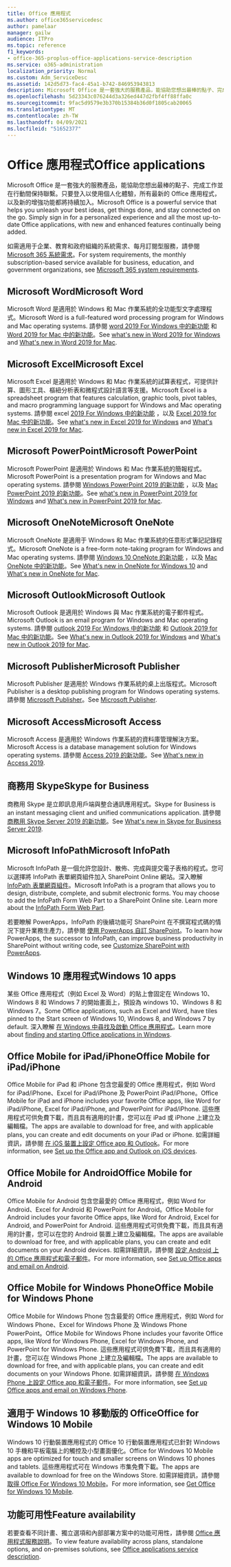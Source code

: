```yaml
---
title: Office 應用程式
ms.author: office365servicedesc
author: pamelaar
manager: gailw
audience: ITPro
ms.topic: reference
f1_keywords:
- office-365-proplus-office-applications-service-description
ms.service: o365-administration
localization_priority: Normal
ms.custom: Adm_ServiceDesc
ms.assetid: 142d5d73-fac4-45a1-b742-846953943813
description: Microsoft Office 是一套強大的服務產品，能協助您想出最棒的點子、完成工作並在行動間保持聯繫。只要登入以使用個人化體驗，所有最新的 Office 應用程式，以及新的增強功能都將持續加入。
ms.openlocfilehash: 5d23343c076244d3a326ed447d2fbf4ff88ffa0c
ms.sourcegitcommit: 9fac5d9579e3b370b15384b36d0f1805cab20065
ms.translationtype: MT
ms.contentlocale: zh-TW
ms.lasthandoff: 04/09/2021
ms.locfileid: "51652377"
---
```

# <a name="office-applications"></a><span data-ttu-id="5e159-104">Office 應用程式</span><span class="sxs-lookup"><span data-stu-id="5e159-104">Office applications</span></span>

<span data-ttu-id="5e159-p102">Microsoft Office 是一套強大的服務產品，能協助您想出最棒的點子、完成工作並在行動間保持聯繫。只要登入以使用個人化體驗，所有最新的 Office 應用程式，以及新的增強功能都將持續加入。</span><span class="sxs-lookup"><span data-stu-id="5e159-p102">Microsoft Office is a powerful service that helps you unleash your best ideas, get things done, and stay connected on the go. Simply sign in for a personalized experience and all the most up-to-date Office applications, with new and enhanced features continually being added.</span></span>
  
<span data-ttu-id="5e159-107">如需適用于企業、教育和政府組織的系統需求、每月訂閱型服務，請參閱 [Microsoft 365 系統需求](https://products.office.com/office-system-requirements/#Office365forBEG)。</span><span class="sxs-lookup"><span data-stu-id="5e159-107">For system requirements, the monthly subscription-based service available for business, education, and government organizations, see [Microsoft 365 system requirements](https://products.office.com/office-system-requirements/#Office365forBEG).</span></span>
  
## <a name="microsoft-word"></a><span data-ttu-id="5e159-108">Microsoft Word</span><span class="sxs-lookup"><span data-stu-id="5e159-108">Microsoft Word</span></span>

<span data-ttu-id="5e159-109">Microsoft Word 是適用於 Windows 和 Mac 作業系統的全功能型文字處理程式。</span><span class="sxs-lookup"><span data-stu-id="5e159-109">Microsoft Word is a full-featured word processing program for Windows and Mac operating systems.</span></span> <span data-ttu-id="5e159-110">請參閱 [word 2019 For Windows 中的新功能](https://support.office.com/article/what-s-new-in-word-2019-for-windows-d3d31e5e-2bb8-4433-80bb-08279beef4b3) 和 [Word 2019 for Mac 中的新功能](https://support.office.com/article/what-s-new-in-word-2019-for-mac-247e0cd4-a758-4b42-a157-42eb8853aef5)。</span><span class="sxs-lookup"><span data-stu-id="5e159-110">See [what's new in Word 2019 for Windows](https://support.office.com/article/what-s-new-in-word-2019-for-windows-d3d31e5e-2bb8-4433-80bb-08279beef4b3) and [What's new in Word 2019 for Mac](https://support.office.com/article/what-s-new-in-word-2019-for-mac-247e0cd4-a758-4b42-a157-42eb8853aef5).</span></span>
  
## <a name="microsoft-excel"></a><span data-ttu-id="5e159-111">Microsoft Excel</span><span class="sxs-lookup"><span data-stu-id="5e159-111">Microsoft Excel</span></span>

<span data-ttu-id="5e159-112">Microsoft Excel 是適用於 Windows 和 Mac 作業系統的試算表程式，可提供計算、圖形工具、樞紐分析表和微程式設計語言等支援。</span><span class="sxs-lookup"><span data-stu-id="5e159-112">Microsoft Excel is a spreadsheet program that features calculation, graphic tools, pivot tables, and macro programming language support for Windows and Mac operating systems.</span></span> <span data-ttu-id="5e159-113">請參閱 excel [2019 For Windows 中的新功能](https://support.office.com/article/what-s-new-in-excel-2019-for-windows-5a201203-1155-4055-82a5-82bf0994631f) ，以及 [Excel 2019 for Mac 中的新功能](https://support.office.com/article/what-s-new-in-excel-2019-for-mac-5ce129d3-9e5c-417f-9545-fb6f7b72674d)。</span><span class="sxs-lookup"><span data-stu-id="5e159-113">See [what's new in Excel 2019 for Windows](https://support.office.com/article/what-s-new-in-excel-2019-for-windows-5a201203-1155-4055-82a5-82bf0994631f) and [What's new in Excel 2019 for Mac](https://support.office.com/article/what-s-new-in-excel-2019-for-mac-5ce129d3-9e5c-417f-9545-fb6f7b72674d).</span></span>
  
## <a name="microsoft-powerpoint"></a><span data-ttu-id="5e159-114">Microsoft PowerPoint</span><span class="sxs-lookup"><span data-stu-id="5e159-114">Microsoft PowerPoint</span></span>

<span data-ttu-id="5e159-115">Microsoft PowerPoint 是適用於 Windows 和 Mac 作業系統的簡報程式。</span><span class="sxs-lookup"><span data-stu-id="5e159-115">Microsoft PowerPoint is a presentation program for Windows and Mac operating systems.</span></span> <span data-ttu-id="5e159-116">請參閱 [Windows PowerPoint 2019 的新功能](https://support.office.com/article/what-s-new-in-powerpoint-2019-for-windows-8355a56a-f643-42d2-8454-784fa9b3d109) ，以及 [Mac PowerPoint 2019 的新功能](https://support.office.com/article/what-s-new-in-powerpoint-2019-for-mac-5038ba79-48c5-40f0-adff-11489e5d6fed)。</span><span class="sxs-lookup"><span data-stu-id="5e159-116">See [what's new in PowerPoint 2019 for Windows](https://support.office.com/article/what-s-new-in-powerpoint-2019-for-windows-8355a56a-f643-42d2-8454-784fa9b3d109) and [What's new in PowerPoint 2019 for Mac](https://support.office.com/article/what-s-new-in-powerpoint-2019-for-mac-5038ba79-48c5-40f0-adff-11489e5d6fed).</span></span>
  
## <a name="microsoft-onenote"></a><span data-ttu-id="5e159-117">Microsoft OneNote</span><span class="sxs-lookup"><span data-stu-id="5e159-117">Microsoft OneNote</span></span>

<span data-ttu-id="5e159-118">Microsoft OneNote 是適用于 Windows 和 Mac 作業系統的任意形式筆記記錄程式。</span><span class="sxs-lookup"><span data-stu-id="5e159-118">Microsoft OneNote is a free-form note-taking program for Windows and Mac operating systems.</span></span> <span data-ttu-id="5e159-119">請參閱 [Windows 10 OneNote 的新功能](https://support.office.com/article/what-s-new-in-onenote-for-windows-10-1477d5de-f4fd-4943-b18a-ff17091161ea) ，以及 [Mac OneNote 中的新功能](https://support.office.com/article/see-what-s-new-in-onenote-for-mac-c82d3f15-252f-452a-89ba-e09fbe418829)。</span><span class="sxs-lookup"><span data-stu-id="5e159-119">See [What's new in OneNote for Windows 10](https://support.office.com/article/what-s-new-in-onenote-for-windows-10-1477d5de-f4fd-4943-b18a-ff17091161ea) and [What's new in OneNote for Mac](https://support.office.com/article/see-what-s-new-in-onenote-for-mac-c82d3f15-252f-452a-89ba-e09fbe418829).</span></span>
  
## <a name="microsoft-outlook"></a><span data-ttu-id="5e159-120">Microsoft Outlook</span><span class="sxs-lookup"><span data-stu-id="5e159-120">Microsoft Outlook</span></span>

<span data-ttu-id="5e159-121">Microsoft Outlook 是適用於 Windows 與 Mac 作業系統的電子郵件程式。</span><span class="sxs-lookup"><span data-stu-id="5e159-121">Microsoft Outlook is an email program for Windows and Mac operating systems.</span></span> <span data-ttu-id="5e159-122">請參閱 [outlook 2019 For Windows 中的新功能](https://support.office.com/article/what-s-new-in-outlook-2019-for-windows-0c64df36-0908-4ff6-a7fc-573a62800525) 和 [Outlook 2019 for Mac 中的新功能](https://support.office.com/article/what-s-new-in-outlook-2019-for-mac-05736033-f99e-4cb2-88aa-01e979b0736b)。</span><span class="sxs-lookup"><span data-stu-id="5e159-122">See [What's new in Outlook 2019 for Windows](https://support.office.com/article/what-s-new-in-outlook-2019-for-windows-0c64df36-0908-4ff6-a7fc-573a62800525) and [What's new in Outlook 2019 for Mac](https://support.office.com/article/what-s-new-in-outlook-2019-for-mac-05736033-f99e-4cb2-88aa-01e979b0736b).</span></span>
  
## <a name="microsoft-publisher"></a><span data-ttu-id="5e159-123">Microsoft Publisher</span><span class="sxs-lookup"><span data-stu-id="5e159-123">Microsoft Publisher</span></span>

<span data-ttu-id="5e159-124">Microsoft Publisher 是適用於 Windows 作業系統的桌上出版程式。</span><span class="sxs-lookup"><span data-stu-id="5e159-124">Microsoft Publisher is a desktop publishing program for Windows operating systems.</span></span> <span data-ttu-id="5e159-125">請參閱 [Microsoft Publisher](https://products.office.com/publisher)。</span><span class="sxs-lookup"><span data-stu-id="5e159-125">See [Microsoft Publisher](https://products.office.com/publisher).</span></span>
  
## <a name="microsoft-access"></a><span data-ttu-id="5e159-126">Microsoft Access</span><span class="sxs-lookup"><span data-stu-id="5e159-126">Microsoft Access</span></span>

<span data-ttu-id="5e159-127">Microsoft Access 是適用於 Windows 作業系統的資料庫管理解決方案。</span><span class="sxs-lookup"><span data-stu-id="5e159-127">Microsoft Access is a database management solution for Windows operating systems.</span></span> <span data-ttu-id="5e159-128">請參閱 [Access 2019 的新功能](https://support.office.com/article/what-s-new-in-access-2019-f52c5317-3494-4105-9c56-5a2abb8e0f87)。</span><span class="sxs-lookup"><span data-stu-id="5e159-128">See [What's new in Access 2019](https://support.office.com/article/what-s-new-in-access-2019-f52c5317-3494-4105-9c56-5a2abb8e0f87).</span></span>
  
## <a name="skype-for-business"></a><span data-ttu-id="5e159-129">商務用 Skype</span><span class="sxs-lookup"><span data-stu-id="5e159-129">Skype for Business</span></span>

<span data-ttu-id="5e159-130">商務用 Skype 是立即訊息用戶端與整合通訊應用程式。</span><span class="sxs-lookup"><span data-stu-id="5e159-130">Skype for Business is an instant messaging client and unified communications application.</span></span> <span data-ttu-id="5e159-131">請參閱 [商務用 Skype Server 2019 的新功能](/skypeforbusiness/whats-new)。</span><span class="sxs-lookup"><span data-stu-id="5e159-131">See [What's new in Skype for Business Server 2019](/skypeforbusiness/whats-new).</span></span>
  
## <a name="microsoft-infopath"></a><span data-ttu-id="5e159-132">Microsoft InfoPath</span><span class="sxs-lookup"><span data-stu-id="5e159-132">Microsoft InfoPath</span></span>

<span data-ttu-id="5e159-p111">Microsoft InfoPath 是一個允許您設計、散佈、完成與提交電子表格的程式。您可以選擇將 InfoPath 表單網頁組件加入 SharePoint Online 網站。深入瞭解 [InfoPath 表單網頁組件](https://go.microsoft.com/fwlink/p/?LinkId=271687)。</span><span class="sxs-lookup"><span data-stu-id="5e159-p111">Microsoft InfoPath is a program that allows you to design, distribute, complete, and submit electronic forms. You may choose to add the InfoPath Form Web Part to a SharePoint Online site. Learn more about the [InfoPath Form Web Part](https://go.microsoft.com/fwlink/p/?LinkId=271687).</span></span>

<span data-ttu-id="5e159-136">若要瞭解 PowerApps，InfoPath 的後續功能可 SharePoint 在不撰寫程式碼的情況下提升業務生產力，請參閱 [使用 PowerApps 自訂 SharePoint](https://powerapps.microsoft.com/infopath/)。</span><span class="sxs-lookup"><span data-stu-id="5e159-136">To learn how PowerApps, the successor to InfoPath, can improve business productivity in SharePoint without writing code, see [Customize SharePoint with PowerApps](https://powerapps.microsoft.com/infopath/).</span></span>
  
## <a name="windows-10-apps"></a><span data-ttu-id="5e159-137">Windows 10 應用程式</span><span class="sxs-lookup"><span data-stu-id="5e159-137">Windows 10 apps</span></span>

<span data-ttu-id="5e159-138">某些 Office 應用程式（例如 Excel 及 Word）的貼上會固定在 Windows 10、Windows 8 和 Windows 7 的開始畫面上，預設為 windows 10、Windows 8 和 Windows 7。</span><span class="sxs-lookup"><span data-stu-id="5e159-138">Some Office applications, such as Excel and Word, have tiles pinned to the Start screen of Windows 10, Windows 8, and Windows 7 by default.</span></span> <span data-ttu-id="5e159-139">深入瞭解 [在 Windows 中尋找及啟動 Office 應用程式](https://support.microsoft.com/office/907ce545-6ae8-459b-8d9d-de6764a635d6)。</span><span class="sxs-lookup"><span data-stu-id="5e159-139">Learn more about [finding and starting Office applications in Windows](https://support.microsoft.com/office/907ce545-6ae8-459b-8d9d-de6764a635d6).</span></span>
  
## <a name="office-mobile-for-ipadiphone"></a><span data-ttu-id="5e159-140">Office Mobile for iPad/iPhone</span><span class="sxs-lookup"><span data-stu-id="5e159-140">Office Mobile for iPad/iPhone</span></span>

<span data-ttu-id="5e159-141">Office Mobile for iPad 和 iPhone 包含您最愛的 Office 應用程式，例如 Word for iPad/iPhone、Excel for iPad/iPhone 及 PowerPoint iPad/iPhone。</span><span class="sxs-lookup"><span data-stu-id="5e159-141">Office Mobile for iPad and iPhone includes your favorite Office apps, like Word for iPad/iPhone, Excel for iPad/iPhone, and PowerPoint for iPad/iPhone.</span></span> <span data-ttu-id="5e159-142">這些應用程式可供免費下載，而且具有適用的計畫，您可以在 iPad 或 iPhone 上建立及編輯檔。</span><span class="sxs-lookup"><span data-stu-id="5e159-142">The apps are available to download for free, and with applicable plans, you can create and edit documents on your iPad or iPhone.</span></span> <span data-ttu-id="5e159-143">如需詳細資訊，請參閱 [在 iOS 裝置上設定 Office app 和 Outlook](https://support.microsoft.com/office/0402b37e-49c4-4419-a030-f34c2013041f)。</span><span class="sxs-lookup"><span data-stu-id="5e159-143">For more information, see [Set up the Office app and Outlook on iOS devices](https://support.microsoft.com/office/0402b37e-49c4-4419-a030-f34c2013041f).</span></span>

## <a name="office-mobile-for-android"></a><span data-ttu-id="5e159-144">Office Mobile for Android</span><span class="sxs-lookup"><span data-stu-id="5e159-144">Office Mobile for Android</span></span>

<span data-ttu-id="5e159-145">Office Mobile for Android 包含您最愛的 Office 應用程式，例如 Word for Android、Excel for Android 和 PowerPoint for Android。</span><span class="sxs-lookup"><span data-stu-id="5e159-145">Office Mobile for Android includes your favorite Office apps, like Word for Android, Excel for Android, and PowerPoint for Android.</span></span> <span data-ttu-id="5e159-146">這些應用程式可供免費下載，而且具有適用的計畫，您可以在您的 Android 裝置上建立及編輯檔。</span><span class="sxs-lookup"><span data-stu-id="5e159-146">The apps are available to download for free, and with applicable plans, you can create and edit documents on your Android devices.</span></span> <span data-ttu-id="5e159-147">如需詳細資訊，請參閱 [設定 Android 上的 Office 應用程式和電子郵件](https://support.office.com/article/6ef2ebf2-fc2d-474a-be4a-5a801365c87f)。</span><span class="sxs-lookup"><span data-stu-id="5e159-147">For more information, see [Set up Office apps and email on Android](https://support.office.com/article/6ef2ebf2-fc2d-474a-be4a-5a801365c87f).</span></span>

## <a name="office-mobile-for-windows-phone"></a><span data-ttu-id="5e159-148">Office Mobile for Windows Phone</span><span class="sxs-lookup"><span data-stu-id="5e159-148">Office Mobile for Windows Phone</span></span>

<span data-ttu-id="5e159-149">Office Mobile for Windows Phone 包含最愛的 Office 應用程式，例如 Word for Windows Phone、Excel for Windows Phone 及 Windows Phone PowerPoint。</span><span class="sxs-lookup"><span data-stu-id="5e159-149">Office Mobile for Windows Phone includes your favorite Office apps, like Word for Windows Phone, Excel for Windows Phone, and PowerPoint for Windows Phone.</span></span> <span data-ttu-id="5e159-150">這些應用程式可供免費下載，而且具有適用的計畫，您可以在 Windows Phone 上建立及編輯檔。</span><span class="sxs-lookup"><span data-stu-id="5e159-150">The apps are available to download for free, and with applicable plans, you can create and edit documents on your Windows Phone.</span></span> <span data-ttu-id="5e159-151">如需詳細資訊，請參閱 [在 Windows Phone 上設定 Office app 和電子郵件](https://support.office.com/article/9bccc8b8-a321-4d0d-a45e-6e06a3438e43)。</span><span class="sxs-lookup"><span data-stu-id="5e159-151">For more information, see [Set up Office apps and email on Windows Phone](https://support.office.com/article/9bccc8b8-a321-4d0d-a45e-6e06a3438e43).</span></span>

## <a name="office-for-windows-10-mobile"></a><span data-ttu-id="5e159-152">適用于 Windows 10 移動版的 Office</span><span class="sxs-lookup"><span data-stu-id="5e159-152">Office for Windows 10 Mobile</span></span>

<span data-ttu-id="5e159-153">Windows 10 行動裝置應用程式的 Office 10 行動裝置應用程式已針對 Windows 10 手機和平板電腦上的觸控及小型畫面優化。</span><span class="sxs-lookup"><span data-stu-id="5e159-153">Office for Windows 10 Mobile apps are optimized for touch and smaller screens on Windows 10 phones and tablets.</span></span> <span data-ttu-id="5e159-154">這些應用程式可在 Windows 市集免費下載。</span><span class="sxs-lookup"><span data-stu-id="5e159-154">The apps are available to download for free on the Windows Store.</span></span> <span data-ttu-id="5e159-155">如需詳細資訊，請參閱 [取得 Office For Windows 10 Mobile](https://products.office.com/mobile/office-mobile-apps-for-windows)。</span><span class="sxs-lookup"><span data-stu-id="5e159-155">For more information, see [Get Office for Windows 10 Mobile](https://products.office.com/mobile/office-mobile-apps-for-windows).</span></span>
  
## <a name="feature-availability"></a><span data-ttu-id="5e159-156">功能可用性</span><span class="sxs-lookup"><span data-stu-id="5e159-156">Feature availability</span></span>

<span data-ttu-id="5e159-157">若要查看不同計畫、獨立選項和內部部署方案中的功能可用性，請參閱 [Office 應用程式服務說明](office-applications-service-description.md)。</span><span class="sxs-lookup"><span data-stu-id="5e159-157">To view feature availability across plans, standalone options, and on-premises solutions, see [Office applications service description](office-applications-service-description.md).</span></span>
